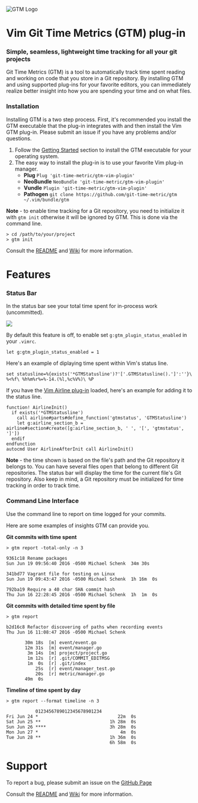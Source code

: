 ![GTM Logo](https://raw.githubusercontent.com/git-time-metric/gtm-atom-plugin/master/lib/GTMLogo-128.png)
# Vim Git Time Metrics (GTM) plug-in
### Simple, seamless, lightweight time tracking for all your git projects

Git Time Metrics (GTM) is a tool to automatically track time spent reading and working on code that you store in a Git repository. By installing GTM and using supported plug-ins for your favorite editors, you can immediately realize better insight into how you are spending your time and on what files.

### Installation

Installing GTM is a two step process.  First, it's recommended you install the GTM executable that the plug-in integrates with and then install the Vim GTM plug-in.  Please submit an issue if you have any problems and/or questions.

1. Follow the [Getting Started](https://github.com/git-time-metric/gtm/blob/master/README.md) section to install the GTM executable for your operating system.
2. The easy way to install the plug-in is to use your favorite Vim plug-in manager.
    - **Plug** `Plug 'git-time-metric/gtm-vim-plugin'`
    - **NeoBundle** `NeoBundle 'git-time-metric/gtm-vim-plugin'`
    - **Vundle** `Plugin 'git-time-metric/gtm-vim-plugin'`
    - **Pathogen** `git clone https://github.com/git-time-metric/gtm ~/.vim/bundle/gtm`

**Note** - to enable time tracking for a Git repository, you need to initialize it with `gtm init` otherwise it will be ignored by GTM. This is done via the command line.
```
> cd /path/to/your/project
> gtm init
```

Consult the [README](https://github.com/git-time-metric/gtm/blob/master/README.md) and [Wiki](https://github.com/git-time-metric/gtm/wiki) for more information.

# Features

### Status Bar

In the status bar see your total time spent for in-process work (uncommitted).

![](https://cloud.githubusercontent.com/assets/630550/16716726/7d8f60c6-46ca-11e6-957b-cdd987466d9d.png)

By default this feature is off, to enable set `g:gtm_plugin_status_enabled` in your `.vimrc`.

```
let g:gtm_plugin_status_enabled = 1
```

Here's an example of diplaying time spent within Vim's status line.

```
set statusline=%{exists('*GTMStatusline')?'['.GTMStatusline().']':''}\ %<%f\ %h%m%r%=%-14.(%l,%c%V%)\ %P
```

If you have the [Vim Airline plug-in](https://github.com/vim-airline/vim-airline) loaded, here's an example for adding it to the status line.
```
function! AirlineInit()
  if exists('*GTMStatusline')
    call airline#parts#define_function('gtmstatus', 'GTMStatusline')
    let g:airline_section_b = airline#section#create([g:airline_section_b, ' ', '[', 'gtmstatus', ']'])
  endif
endfunction
autocmd User AirlineAfterInit call AirlineInit()
```

**Note** - the time shown is based on the file's path and the Git repository it belongs to. You can have several files open that belong to different Git repositories. The status bar will display the time for the current file's Git repository.  Also keep in mind, a Git repository must be initialized for time tracking in order to track time.

### Command Line Interface

Use the command line to report on time logged for your commits.

Here are some examples of insights GTM can provide you.

**Git commits with time spent**
```
> gtm report -total-only -n 3

9361c18 Rename packages
Sun Jun 19 09:56:40 2016 -0500 Michael Schenk  34m 30s

341bd77 Vagrant file for testing on Linux
Sun Jun 19 09:43:47 2016 -0500 Michael Schenk  1h 16m  0s

792ba19 Require a 40 char SHA commit hash
Thu Jun 16 22:28:45 2016 -0500 Michael Schenk  1h  1m  0s
```

**Git commits with detailed time spent by file**
```
> gtm report

b2d16c8 Refactor discovering of paths when recording events
Thu Jun 16 11:08:47 2016 -0500 Michael Schenk

       30m 18s  [m] event/event.go
       12m 31s  [m] event/manager.go
        3m 14s  [m] project/project.go
        1m 12s  [r] .git/COMMIT_EDITMSG
        1m  0s  [r] .git/index
           25s  [r] event/manager_test.go
           20s  [r] metric/manager.go
       49m  0s
```

**Timeline of time spent by day**
```
> gtm report --format timeline -n 3

           0123456789012345678901234
Fri Jun 24 *                              22m  0s
Sat Jun 25 **                          1h 28m  0s
Sun Jun 26 ****                        3h 28m  0s
Mon Jun 27 *                               4m  0s
Tue Jun 28 **                          1h 36m  0s
                                       6h 58m  0s
```

# Support

To report a bug, please submit an issue on the [GitHub Page](https://github.com/git-time-metric/gtm-vim-plugin/issues)

Consult the [README](https://github.com/git-time-metric/gtm/blob/master/README.md) and [Wiki](https://github.com/git-time-metric/gtm/wiki) for more information.
